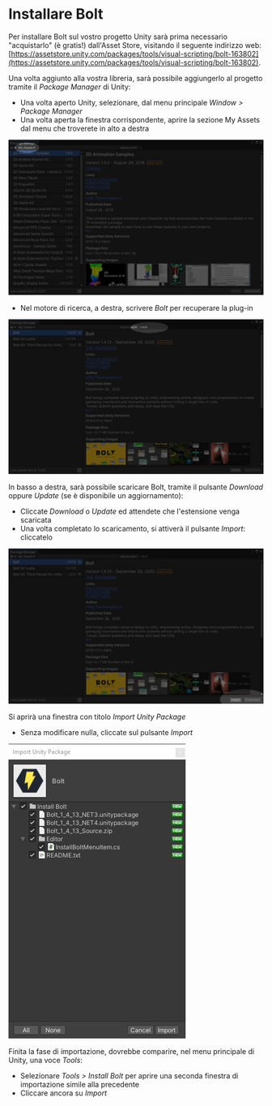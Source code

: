 # Installare Bolt

Per installare Bolt sul vostro progetto Unity sarà prima necessario "acquistarlo" \(è gratis!\) dall'Asset Store, visitando il seguente indirizzo web: [https://assetstore.unity.com/packages/tools/visual-scripting/bolt-163802](https://assetstore.unity.com/packages/tools/visual-scripting/bolt-163802).

Una volta aggiunto alla vostra libreria, sarà possibile aggiungerlo al progetto tramite il _Package Manager_ di Unity:

* Una volta aperto Unity, selezionare, dal menu principale _Window &gt; Package Manager_
* Una volta aperta la finestra corrispondente, aprire la sezione My Assets dal menu che troverete in alto a destra

![Visualizzare la sezione My Assets](.gitbook/assets/package-manager-01.png)

* Nel motore di ricerca, a destra, scrivere _Bolt_ per recuperare la plug-in

![Trovare Bolt](.gitbook/assets/package-manager-02.png)

In basso a destra, sarà possibile scaricare Bolt, tramite il pulsante _Download_ oppure _Update_ \(se è disponibile un aggiornamento\):

* Cliccate _Download_ o _Update_ ed attendete che l'estensione venga scaricata
* Una volta completato lo scaricamento, si attiverà il pulsante _Import_: cliccatelo

![Importare l&apos;estensione](.gitbook/assets/package-manager-03.png)

Si aprirà una finestra con titolo _Import Unity Package_

* Senza modificare nulla, cliccate sul pulsante _Import_

![La finestra di importazione](.gitbook/assets/bolt-import-01.png)

Finita la fase di importazione, dovrebbe comparire, nel menu principale di Unity, una voce _Tools_:

* Selezionare _Tools &gt; Install Bolt_ per aprire una seconda finestra di importazione simile alla precedente
* Cliccare ancora su _Import_





